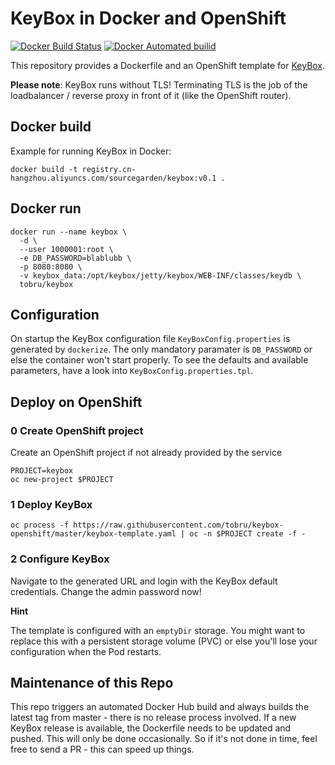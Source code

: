 # KeyBox in Docker and OpenShift

[![Docker Build Status](https://img.shields.io/docker/build/tobru/keybox.svg)](https://hub.docker.com/r/tobru/keybox/)
[![Docker Automated builid](https://img.shields.io/docker/automated/tobru/keybox.svg)](https://hub.docker.com/r/tobru/keybox/)

This repository provides a Dockerfile and an OpenShift template
for [KeyBox](https://github.com/skavanagh/KeyBox).

**Please note**: KeyBox runs without TLS! Terminating TLS is the job of the
loadbalancer / reverse proxy in front of it (like the OpenShift router).

## Docker build

Example for running KeyBox in Docker:

```
docker build -t registry.cn-hangzhou.aliyuncs.com/sourcegarden/keybox:v0.1 .
```

## Docker run
```
docker run --name keybox \
  -d \
  --user 1000001:root \
  -e DB_PASSWORD=blablubb \
  -p 8080:8080 \
  -v keybox_data:/opt/keybox/jetty/keybox/WEB-INF/classes/keydb \
  tobru/keybox
```

## Configuration

On startup the KeyBox configuration file `KeyBoxConfig.properties` is
generated by `dockerize`. The only mandatory paramater is
`DB_PASSWORD` or else the container won't start properly.
To see the defaults and available parameters, have a look into
`KeyBoxConfig.properties.tpl`.

## Deploy on OpenShift

### 0 Create OpenShift project

Create an OpenShift project if not already provided by the service

```
PROJECT=keybox
oc new-project $PROJECT
```

### 1 Deploy KeyBox

```
oc process -f https://raw.githubusercontent.com/tobru/keybox-openshift/master/keybox-template.yaml | oc -n $PROJECT create -f -
```

### 2 Configure KeyBox

Navigate to the generated URL and login with the KeyBox default credentials.
Change the admin password now!

**Hint**

The template is configured with an `emptyDir` storage. You might want to
replace this with a persistent storage volume (PVC) or else you'll lose
your configuration when the Pod restarts.

## Maintenance of this Repo

This repo triggers an automated Docker Hub build and always builds the latest
tag from master - there is no release process involved. If a new KeyBox
release is available, the Dockerfile needs to be updated and pushed.
This will only be done occasionally. So if it's not done in time, feel
free to send a PR - this can speed up things.
